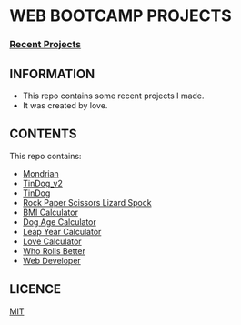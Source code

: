 # WEB BOOTCAMP PROJECTS

### [Recent Projects](https://alidarcan.github.io/Projects/)

## INFORMATION

* This repo contains some recent projects I made.
* It was created by love.

## CONTENTS

This repo contains:

- [Mondrian](https://alidarcan.github.io/Projects/Mondrian)
- [TinDog_v2](https://alidarcan.github.io/Projects/TinDog_v2)
- [TinDog](https://alidarcan.github.io/tindog/)
- [Rock Paper Scissors Lizard Spock](https://alidarcan.github.io/Projects/RockPaperScissorsLizardSpock/)
- [BMI Calculator](https://alidarcan.github.io/Projects/BMICalculator/)
- [Dog Age Calculator](https://alidarcan.github.io/Projects/DogAgeCalculator/)
- [Leap Year Calculator](https://alidarcan.github.io/Projects/LeapYearCalculator/)
- [Love Calculator](https://alidarcan.github.io/Projects/LoveCalculator/)
- [Who Rolls Better](https://alidarcan.github.io/Projects/WhoRollsBetter/)
- [Web Developer](https://www.alidarcan.com/)

## LICENCE
[MIT](https://choosealicense.com/licenses/mit/)

